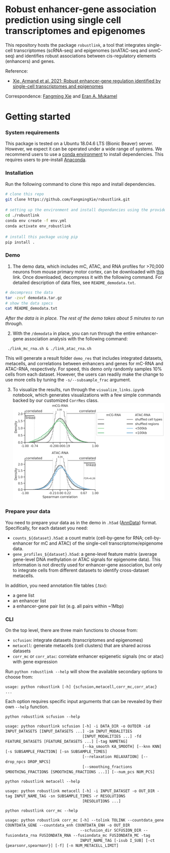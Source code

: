 # Robust enhancer-gene association prediction using single cell transcriptomes and epigenomes


This repository hosts the package `robustlink`, a tool that integrates single-cell transcriptomes (scRNA-seq) and epigenomes (snATAC-seq and snmC-seq) and identifies robust associations between cis-regulatory elements (enhancers) and genes. 

Reference:
- [Xie, Armand et al. 2021; Robust enhancer-gene regulation identified by single-cell transcriptomes and epigenomes](https://www.biorxiv.org/content/10.1101/2021.10.25.465795v1)

Correspondence: [Fangming Xie](mailto:f7xie@ucsd.edu) and [Eran A. Mukamel](mailto:emukamel@ucsd.edu)

# Getting started
### System requirements ###

This package is tested on a Ubuntu 18.04.6 LTS (Bionic Beaver) server. However, we expect it can be operated under a wide range of systems.
We recommend users to use a [conda environment](https://docs.conda.io/projects/conda/en/latest/user-guide/getting-started.html) to install dependencies. This requires users to pre-install [Anaconda](https://www.anaconda.com/products/individual).

### Installation ###

Run the following command to clone this repo and install dependencies.
```bash
# clone this repo
git clone https://github.com/FangmingXie/robustlink.git

# setting up the environment and install dependancies using the provided `env.yml` file.
cd ./robustlink
conda env create -f env.yml
conda activate env_robustlink 

# install this package using pip
pip install .
```

### Demo ###

1. The demo data, which includes mC, ATAC, and RNA profiles for >70,000 neurons from mouse primary motor cortex, can be downloaded with [this](https://drive.google.com/file/d/1JzP6cPTWFMj4vj5-Ie8QWBl8rpfnJa37/view?usp=sharing) link. Once downloaded, decompress it with the following command. For detailed description of data files, see `README_demodata.txt`.
```bash
# decompress the data
tar -zxvf demodata.tar.gz
# show the data specs
cat README_demodata.txt 
```

*After the data is in place. The rest of the demo takes about 5 minutes to run through.*

2. With the `/demodata` in place, you can run through the entire enhancer-gene association analysis with the following command:
```
 ./link_mc_rna.sh & ./link_atac_rna.sh
```
This will generate a result folder `demo_res` that includes integrated datasets, metacells, and correlations between enhancers and genes for mC-RNA and ATAC-RNA, respectively. For speed, this demo only randomly samples 10% cells from each dataset. However, the users can readily make the change to use more cells by tuning the `-s/--subsample_frac` argument. 

3. To visualize the results, run through the `visualize_links.ipynb` notebook, which generates visualizations with a few simple commands backed by our customized `CorrRes` class.
![](./doc/result_dist.png)

### Prepare your data ###

You need to prepare your data as in the demo in `.h5ad` ([AnnData](https://anndata.readthedocs.io/en/latest/)) format. Specifically, for each dataset you need:
- `counts_${dataset}.h5ad`: a count matrix (cell-by-gene for RNA; cell-by-enhancer for mC and ATAC) of the single-cell transcriptome/epigenome data.
- `gene_profiles_${dataset}.h5ad`: a gene-level feature matrix (average gene-level DNA methylation or ATAC signals for epigenome data). This information is not directly used for enhancer-gene association, but only to integrate cells from different datasets to identify cross-dataset metacells.

In addition, you need annotation file tables (.tsv):
- a gene list
- an enhancer list
- a enhancer-gene pair list (e.g. all pairs within ~1Mbp)

### CLI ###
On the top level, there are three main functions to choose from: 
- `scfusion`: integrate datasets (transcriptomes and epigenomes)
- `metacell`: generate metacells (cell clusters) that are shared across datasets
- `corr_mc` or `corr_atac`: correlate enhancer epigenetic signals (mc or atac) with gene expression 

Run ```python robustlink --help``` will show the available secondary options to choose from:
```
usage: python robustlink [-h] {scfusion,metacell,corr_mc,corr_atac} ...
```

Each option requires specific input arguments that can be revealed by their own `--help` function. 
```
python robustlink scfusion --help
```
```
usage: python robustlink scfusion [-h] -i DATA_DIR -o OUTDIR -id INPUT_DATASETS [INPUT_DATASETS ...] -im INPUT_MODALITIES
                                  [INPUT_MODALITIES ...] -fd FEATURE_DATASETS [FEATURE_DATASETS ...] [-tag NAMETAG]
                                  [--ka_smooth KA_SMOOTH] [--knn KNN] [-s SUBSAMPLE_FRACTION] [-sn SUBSAMPLE_TIMES]
                                  [--relaxation RELAXATION] [--drop_npcs DROP_NPCS]
                                  [--smoothing_fractions SMOOTHING_FRACTIONS [SMOOTHING_FRACTIONS ...]] [--num_pcs NUM_PCS]
```

```
python robustlink metacell --help
```
```
usage: python robustlink metacell [-h] -i INPUT_DATASET -o OUT_DIR -tag INPUT_NAME_TAG -sn SUBSAMPLE_TIMES -r RESOLUTIONS
                                  [RESOLUTIONS ...]
```

```
python robustlink corr_mc --help
```
```
usage: python robustlink corr_mc [-h] --tolink TOLINK --countdata_gene COUNTDATA_GENE --countdata_enh COUNTDATA_ENH -o OUT_DIR
                                 --scfusion_dir SCFUSION_DIR --fusiondata_rna FUSIONDATA_RNA --fusiondata_mc FUSIONDATA_MC -tag
                                 INPUT_NAME_TAG [-isub I_SUB] [-ct {pearsonr,spearmanr}] [-f] [-n NUM_METACELL_LIMIT]
```

